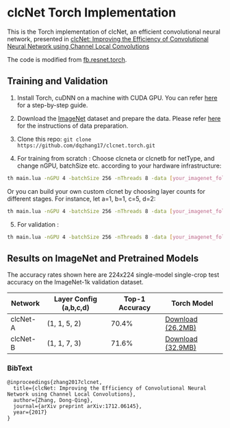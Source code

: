 # clcNet Torch Implementation

This is the Torch implementation of clcNet, an efficient convolutional neural network, presented in [clcNet: Improving the Efficiency of Convolutional Neural Network using Channel Local Convolutions](https://arxiv.org/abs/1712.06145)

The code is modified from [fb.resnet.torch](https://github.com/facebook/fb.resnet.torch).

## Training and Validation

1. Install Torch, cuDNN on a machine with CUDA GPU. You can refer  [here](https://github.com/facebook/fb.resnet.torch/blob/master/INSTALL.md) for a step-by-step guide.

2. Download the [ImageNet](http://image-net.org/download-images) dataset and prepare the data. Please refer [here](https://github.com/facebook/fb.resnet.torch/blob/master/INSTALL.md#download-the-imagenet-dataset) for the instructions of data preparation.

3. Clone this repo: ```git clone https://github.com/dqzhang17/clcnet.torch.git```

4. For training from scratch :
Choose clcneta or clcnetb for netType, and change nGPU, batchSize etc. according to your hardware infrastructure:
```bash
th main.lua -nGPU 4 -batchSize 256 -nThreads 8 -data [your_imagenet_folder] -netType clcneta -nEpochs 100 -LR 0.1 -shareGradInput true
```
Or you can build your own custom clcnet by choosing layer counts for different stages. For instance, let a=1, b=1, c=5, d=2:
```bash
th main.lua -nGPU 4 -batchSize 256 -nThreads 8 -data [your_imagenet_folder] -a 1 -b 1 -c 5 -d 2 -nEpochs 100 -LR 0.1 -shareGradInput true
```

5. For validation :
```bash
th main.lua -nGPU 4 -batchSize 256 -nThreads 8 -data [your_imagenet_folder] -retrain [your_trained_model.t7] -testOnly true
```

## Results on ImageNet and Pretrained Models


The accuracy rates shown here are 224x224 single-model single-crop test accuracy on the ImageNet-1k validation dataset.

| Network       | Layer Config (a,b,c,d) | Top-1 Accuracy | Torch Model |
| ------------- | ----------- | ----------- | ----------- |
| clcNet-A  |(1, 1, 5, 2) | 70.4%    | [Download (26.2MB)](https://drive.google.com/file/d/1HTMHSeYx0JHlYbwevzuWG5rW8umCoon0/view?usp=sharing)       |
| clcNet-B  |(1, 1, 7, 3) |71.6%     | [Download (32.9MB)](https://drive.google.com/file/d/1nxWnmrtg1m6Hm_0Tgby3v9WQCBzjrSMI/view?usp=sharing)       |


### BibText

	@inproceedings{zhang2017clcnet,
	  title={clcNet: Improving the Efficiency of Convolutional Neural Network using Channel Local Convolutions},
	  author={Zhang, Dong-Qing},
	  journal={arXiv preprint arXiv:1712.06145},
	  year={2017}
	}
